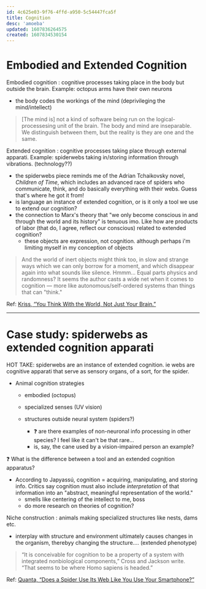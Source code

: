 ```yaml
---
id: 4c625e03-9f76-4ffd-a950-5c54447fca5f
title: Cognition
desc: 'amoeba'
updated: 1607836264575
created: 1607834530154
---
```


# Embodied and Extended Cognition

Embodied cognition
: cognitive processes taking place in the body but outside the brain. Example: octopus arms have their own neurons

- the body codes the workings of the mind (deprivileging the mind/intellect)

> [The mind is] not a kind of software being run on the logical-processesing unit of the brain.
The body and mind are inseparable. We distinguish between them, but the reality is they are one and the same.

Extended cognition
: cognitive processes taking place through external apparati. Example: spiderwebs taking in/storing information through vibrations. (technology??)

- the spiderwebs piece reminds me of the Adrian Tchaikovsky novel, _Children of Time_, which includes an advanced race of spiders who communicate, think, and do basically everything with their webs. Guess that's where he got it from!
- is language an instance of extended cognition, or is it only a tool we use to extend our cognition? 
- the connection to Marx's theory that "we only become conscious in and through the world and its history" is tenuous imo. Like how are products of labor (that do, I agree, reflect our conscious) related to extended cognition?
  - these objects are expression, not cognition. although perhaps i'm limiting myself in my conception of objects
> And the world of inert objects might think too, in slow and strange ways which we can only borrow for a moment, and which disappear again into what sounds like silence.
Hmmm... Equal parts physics and randomness? It seems the author casts a wide net when it comes to cognition — more like autonomous/self-ordered systems than things that can "think."

Ref:
[Kriss, “You Think With the World, Not Just Your Brain.”](https://www.theatlantic.com/science/archive/2017/10/extended-embodied-cognition/542808/)

___

# Case study: spiderwebs as extended cognition apparati

HOT TAKE: spiderwebs are an instance of extended cognition. ie webs are cognitive apparati that serve as sensory organs, of a sort, for the spider.

- Animal cognition strategies
  - embodied (octopus)
  - specialized senses (UV vision)
  - structures outside neural system (spiders?)
    
    - ❓ are there examples of non-neuronal info processing in other species? I feel like it can't be that rare...
    - is, say, the cane used by a vision-impaired person an example?

❓ What is the difference between a tool and an extended cognition apparatus?
- According to Japyassú, cognition = acquiring, manipulating, and storing info. Critics say cognition must also include _interpretation_ of that information into an "abstract, meaningful representation of the world."
  - smells like centering of the intellect to me, boss
  - do more research on theories of cognition?

Niche construction
: animals making specialized structures like nests, dams etc.

- interplay with structure and environment ultimately causes changes in the organism, therebyy changing the structure.... (extended phenotype)

> “It is conceivable for cognition to be a property of a system with integrated nonbiological components,” Cross and Jackson write. “That seems to be where Homo sapiens is headed.”

Ref:
[Quanta, “Does a Spider Use Its Web Like You Use Your Smartphone?”](https://www.theatlantic.com/science/archive/2017/05/spider-brain-spider-brain/528153/)